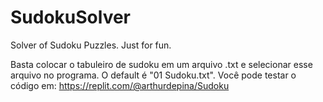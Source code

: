 # SudokuSolver
 Solver of Sudoku Puzzles. Just for fun.

Basta colocar o tabuleiro de sudoku em um arquivo .txt e selecionar esse arquivo no programa. O default é "01 Sudoku.txt".
Você pode testar o código em: https://replit.com/@arthurdepina/Sudoku
